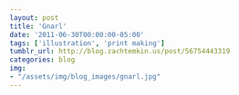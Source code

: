 ```yaml
---
layout: post
title: 'Gnarl'
date: '2011-06-30T00:00:00-05:00'
tags: ['illustration', 'print making']
tumblr_url: http://blog.zachtemkin.us/post/56754443319
categories: blog
img:
- "/assets/img/blog_images/gnarl.jpg" 
---
```

